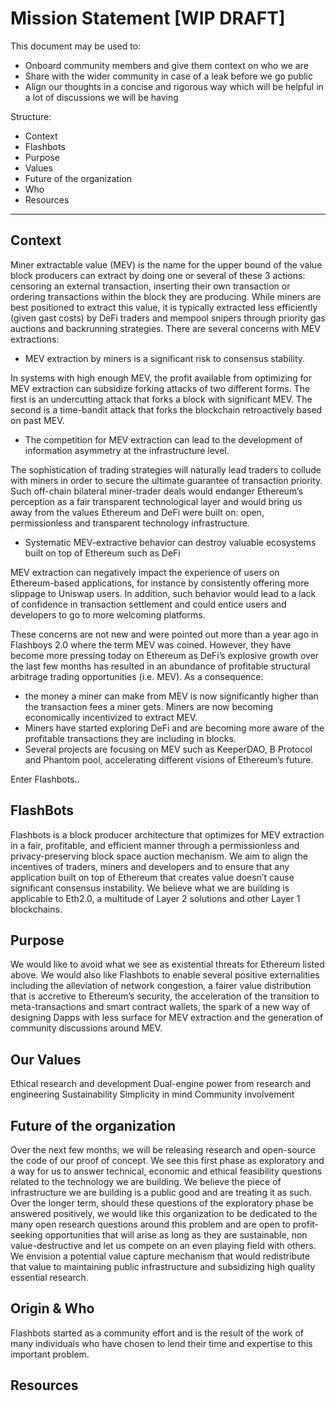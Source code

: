 # **Mission Statement [WIP DRAFT]**

This document may be used to:
* Onboard community members and give them context on who we are
* Share with the wider community in case of a leak before we go public 
* Align our thoughts in a concise and rigorous way which will be helpful in a lot of discussions we will be having

Structure:
* Context
* Flashbots
* Purpose
* Values
* Future of the organization
* Who
* Resources



---




## Context
Miner extractable value (MEV) is the name for the upper bound of the value block producers can extract by doing one or several of these 3 actions: censoring an external transaction, inserting their own transaction or ordering transactions within the block they are producing. While miners are best positioned to extract this value, it is typically extracted less efficiently (given gast costs) by DeFi traders and mempool snipers through priority gas auctions and backrunning strategies. There are several concerns with MEV extractions:

* MEV extraction by miners is a significant risk to consensus stability.

In systems with high enough MEV, the profit available from optimizing for MEV extraction can subsidize forking attacks of two different forms. The first is an undercutting attack that forks a block with significant MEV. The second is a time-bandit attack that forks the blockchain retroactively based on past MEV. 

* The competition for MEV extraction can lead to the development of information asymmetry at the infrastructure level.

The sophistication of trading strategies will naturally lead traders to collude with miners in order to secure the ultimate guarantee of transaction priority. Such off-chain bilateral miner-trader deals would endanger Ethereum’s perception as a fair transparent technological layer and would bring us away from the values Ethereum and DeFi were built on: open, permissionless and transparent technology infrastructure.

- Systematic MEV-extractive behavior can destroy valuable ecosystems built on top of Ethereum such as DeFi

MEV extraction can negatively impact the experience of users on Ethereum-based applications, for instance by consistently offering more slippage to Uniswap users. In addition, such behavior would lead to a lack of confidence in transaction settlement and could entice users and developers to go to more welcoming platforms.  

These concerns are not new and were pointed out more than a year ago in Flashboys 2.0 where the term MEV was coined. However, they have become more pressing today on Ethereum as DeFi’s explosive growth over the last few months has resulted in an abundance of profitable structural arbitrage trading opportunities (i.e. MEV). As a consequence:
* the money a miner can make from MEV is now significantly higher than the transaction fees a miner gets. Miners are now becoming economically incentivized to extract MEV. 
* Miners have started exploring DeFi and are becoming more aware of the profitable transactions they are including in blocks. 
* Several projects are focusing on MEV such as KeeperDAO, B Protocol and Phantom pool, accelerating different visions of Ethereum’s future.

Enter Flashbots..




## FlashBots
Flashbots is a block producer architecture that optimizes for MEV extraction in a fair, profitable, and efficient manner through a permissionless and privacy-preserving block space auction mechanism. We aim to align the incentives of traders, miners and developers and to ensure that any application built on top of Ethereum that creates value doesn’t cause significant consensus instability. We believe what we are building is applicable to Eth2.0, a multitude of Layer 2 solutions and other Layer 1 blockchains.

## Purpose
We would like to avoid what we see as existential threats for Ethereum listed above. 
We would also like Flashbots to enable several positive externalities including the alleviation of network congestion, a fairer value distribution that is accretive to Ethereum’s security, the acceleration of the transition to meta-transactions and smart contract wallets, the spark of a new way of designing Dapps with less surface for MEV extraction and the generation of community discussions around MEV. 

## Our Values
Ethical research and development
Dual-engine power from research and engineering
Sustainability
Simplicity in mind
Community involvement

## Future of the organization
Over the next few months, we will be releasing research and open-source the code of our proof of concept. We see this first phase as exploratory and a way for us to answer technical, economic and ethical feasibility questions related to the technology we are building. We believe the piece of infrastructure we are building is a public good and are treating it as such.
Over the longer term, should these questions of the exploratory phase be answered positively, we would like this organization to be dedicated to the many open research questions around this problem and are open to profit-seeking opportunities that will arise as long as they are sustainable, non value-destructive and let us compete on an even playing field with others. We envision a potential value capture mechanism that would redistribute that value to maintaining public infrastructure and subsidizing high quality essential research.

## Origin & Who
Flashbots started as a community effort and is the result of the work of many individuals who have chosen to lend their time and expertise to this important problem. 


## Resources